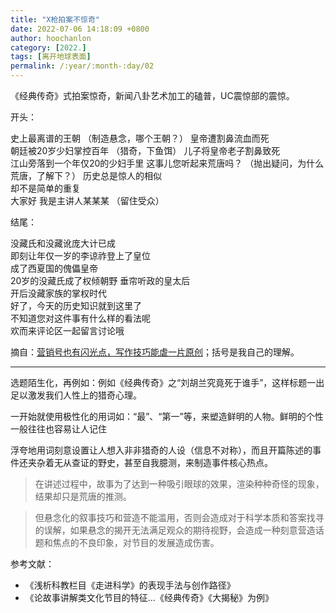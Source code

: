 ```yaml
---
title: "X枪拍案不惊奇"
date: 2022-07-06 14:18:09 +0800
author: hoochanlon
category: [2022.]
tags: [离开地球表面]
permalink: /:year/:month-:day/02
---
```


《经典传奇》式拍案惊奇，新闻八卦艺术加工的磕普，UC震惊部的震惊。 
 
  <!-- more -->

开头：

史上最离谱的王朝  （制造悬念，哪个王朝？）
皇帝遭割鼻流血而死  
朝廷被20岁少妇掌控百年  （猎奇，下鱼饵）
儿子将皇帝老子割鼻致死  
江山旁落到一个年仅20的少妇手里 
这事儿您听起来荒唐吗？  （抛出疑问，为什么荒唐，了解下？）
历史总是惊人的相似  
却不是简单的重复  
大家好 我是主讲人某某某  （留住受众）

结尾：

没藏氏和没藏讹庞大计已成  
即刻让年仅一岁的李谅祚登上了皇位  
成了西夏国的傀儡皇帝  
20岁的没藏氏成了权倾朝野 垂帘听政的皇太后  
开后没藏家族的掌权时代  
好了，今天的历史知识就到这里了  
不知道您对这件事有什么样的看法呢  
欢而来评论区一起留言讨论哦  

摘自：[营销号也有闪光点，写作技巧能虐一片原创](https://www.bilibili.com/video/BV1DW4y1z7MA)；括号是我自己的理解。

---

选题陌生化，再例如：例如《经典传奇》之“刘胡兰究竟死于谁手”，这样标题一出足以激发我们人性上的猎奇心理。

一开始就使用极性化的用词如：“最”、“第一”等，来塑造鲜明的人物。鲜明的个性一般往往也容易让人记住

浮夸地用词刻意设置让人想入非非猎奇的人设（信息不对称），而且开篇陈述的事件还夹杂着无从查证的野史，甚至自我臆测，来制造事件核心热点。

> 在讲述过程中，故事为了达到一种吸引眼球的效果，渲染种种奇怪的现象，结果却只是荒唐的推测。

> 但悬念化的叙事技巧和营造不能滥用，否则会造成对于科学本质和答案找寻的误解，如果悬念的揭开无法满足观众的期待视野，会造成一种刻意营造话题和焦点的不良印象，对节目的发展造成伤害。

参考文献：

* 《浅析科教栏目《走进科学》的表现手法与创作路径》
* 《论故事讲解类文化节目的特征...《经典传奇》《大揭秘》为例》
